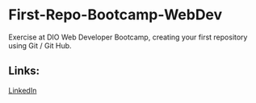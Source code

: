 # First-Repo-Bootcamp-WebDev
Exercise at DIO Web Developer Bootcamp, creating your first repository using Git / Git Hub.

## Links:
[LinkedIn](https://www.linkedin.com/in/renanmocchetti/)

